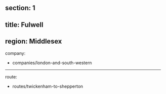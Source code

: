 section: 1
----
title: Fulwell
----
region: Middlesex
----
company:
- companies/london-and-south-western
----
route:
- routes/twickenham-to-shepperton
